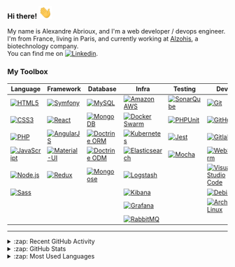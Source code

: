 [linkedin]: https://www.linkedin.com/in/alexandre-abrioux/

### Hi there! <img src="https://raw.githubusercontent.com/alexandre-abrioux/alexandre-abrioux/master/wave.gif" width="30px">

My name is Alexandre Abrioux, and I'm a web developer / devops engineer.<br>
I'm from France, living in Paris, and currently working at [Alzohis](https://www.alzohis.com/), a biotechnology company.<br>
You can find me on [<img alt="Linkedin" src="https://img.shields.io/badge/linkedin-blue?style=social&logo=linkedin">][linkedin].

### My Toolbox



|Language|Framework|Database|Infra|Testing|Dev|CI|
|-|-|-|-|-|-|-|
|[<img alt="HTML5" src="https://img.shields.io/badge/-HTML5-E34F26?logo=HTML5&logoColor=white">](#)|[<img alt="Symfony" src="https://img.shields.io/badge/-Symfony-000000?logo=Symfony&logoColor=white">](#)|[<img alt="MySQL" src="https://img.shields.io/badge/-MySQL-4479A1?logo=MySQL&logoColor=white">](#)|[<img alt="Amazon AWS" src="https://img.shields.io/badge/-Amazon AWS-232F3E?logo=Amazon-AWS&logoColor=white">](#)|[<img alt="SonarQube" src="https://img.shields.io/badge/-SonarQube-4E9BCD?logo=SonarQube&logoColor=white">](#)|[<img alt="Git" src="https://img.shields.io/badge/-Git-F05032?logo=Git&logoColor=white">](#)|[<img alt="GitHub Actions" src="https://img.shields.io/badge/-GitHub Actions-2088FF?logo=GitHub-Actions&logoColor=white">](#)|
|[<img alt="CSS3" src="https://img.shields.io/badge/-CSS3-1572B6?logo=CSS3&logoColor=white">](#)|[<img alt="React" src="https://img.shields.io/badge/-React-61DAFB?logo=React&logoColor=white">](#)|[<img alt="MongoDB" src="https://img.shields.io/badge/-MongoDB-47A248?logo=MongoDB&logoColor=white">](#)|[<img alt="Docker Swarm" src="https://img.shields.io/badge/-Docker Swarm-2496ED?logo=Docker&logoColor=white">](#)|[<img alt="PHPUnit" src="https://img.shields.io/badge/-PHPUnit-3f98d3?logo=PHPUnit&logoColor=white">](#)|[<img alt="GitHub" src="https://img.shields.io/badge/-GitHub-181717?logo=GitHub&logoColor=white">](#)|[<img alt="Gitlab CI" src="https://img.shields.io/badge/-Gitlab CI-FCA121?logo=Gitlab&logoColor=white">](#)|
|[<img alt="PHP" src="https://img.shields.io/badge/-PHP-777BB4?logo=PHP&logoColor=white">](#)|[<img alt="AngularJS" src="https://img.shields.io/badge/-AngularJS-E23237?logo=AngularJS&logoColor=white">](#)|[<img alt="Doctrine ORM" src="https://img.shields.io/badge/ORM-Doctrine-f4672f">](#)|[<img alt="Kubernetes" src="https://img.shields.io/badge/-Kubernetes-326CE5?logo=Kubernetes&logoColor=white">](#)|[<img alt="Jest" src="https://img.shields.io/badge/-Jest-C21325?logo=Jest&logoColor=white">](#)|[<img alt="Gitlab" src="https://img.shields.io/badge/-Gitlab-FCA121?logo=Gitlab&logoColor=white">](#)|[<img alt="Travis CI" src="https://img.shields.io/badge/-Travis CI-3EAAAF?logo=Travis-CI&logoColor=white">](#)|
|[<img alt="JavaScript" src="https://img.shields.io/badge/-JavaScript-F7DF1E?logo=JavaScript&logoColor=white">](#)|[<img alt="Material-UI" src="https://img.shields.io/badge/-Material--UI-0081CB?logo=Material-UI&logoColor=white">](#)|[<img alt="Doctrine ODM" src="https://img.shields.io/badge/ODM-Doctrine-f4672f">](#)|[<img alt="Elasticsearch" src="https://img.shields.io/badge/-Elasticsearch-005571?logo=Elasticsearch&logoColor=white">](#)|[<img alt="Mocha" src="https://img.shields.io/badge/-Mocha-8D6748?logo=Mocha&logoColor=white">](#)|[<img alt="WebStorm" src="https://img.shields.io/badge/-WebStorm-000000?logo=WebStorm&logoColor=white">](#)|[<img alt="GoCD" src="https://img.shields.io/badge/-GoCD-000000?logo=GoCD&logoColor=white">](#)|
|[<img alt="Node.js" src="https://img.shields.io/badge/-Node.js-339933?logo=Node.js&logoColor=white">](#)|[<img alt="Redux" src="https://img.shields.io/badge/-Redux-764ABC?logo=Redux&logoColor=white">](#)|[<img alt="Mongoose" src="https://img.shields.io/badge/ODM-Mongoose-860000">](#)|[<img alt="Logstash" src="https://img.shields.io/badge/-Logstash-005571?logo=Logstash&logoColor=white">](#)||[<img alt="Visual Studio Code" src="https://img.shields.io/badge/-VS Code-007ACC?logo=Visual-Studio-Code&logoColor=white">](#)|[<img alt="Webpack" src="https://img.shields.io/badge/-Webpack-8DD6F9?logo=Webpack&logoColor=white">](#)|
|[<img alt="Sass" src="https://img.shields.io/badge/-Sass-CC6699?logo=Sass&logoColor=white">](#)|||[<img alt="Kibana" src="https://img.shields.io/badge/-Kibana-005571?logo=Kibana&logoColor=white">](#)||[<img alt="Debian" src="https://img.shields.io/badge/-Debian-A81D33?logo=Debian&logoColor=white">](#)|[<img alt="Gulp" src="https://img.shields.io/badge/-Gulp-CF4647?logo=Gulp&logoColor=white">](#)|
||||[<img alt="Grafana" src="https://img.shields.io/badge/-Grafana-F46800?logo=Grafana&logoColor=white">](#)||[<img alt="Arch Linux" src="https://img.shields.io/badge/-Arch Linux-1793D1?logo=Arch-Linux&logoColor=white">](#)||
||||[<img alt="RabbitMQ" src="https://img.shields.io/badge/-RabbitMQ-FF6600?logo=RabbitMQ&logoColor=white">](#)||||

---

<details>
  <summary>:zap: Recent GitHub Activity</summary>
  
<!--START_SECTION:activity-->
1. ❗️ Opened issue [#2233](https://github.com/doctrine/mongodb-odm/issues/2233) in [doctrine/mongodb-odm](https://github.com/doctrine/mongodb-odm)
2. 🗣 Commented on [#368](https://github.com/symfony/monolog-bundle/issues/368) in [symfony/monolog-bundle](https://github.com/symfony/monolog-bundle)
3. 🗣 Commented on [#361](https://github.com/symfony/monolog-bundle/issues/361) in [symfony/monolog-bundle](https://github.com/symfony/monolog-bundle)
4. 💪 Opened PR [#368](https://github.com/symfony/monolog-bundle/pull/368) in [symfony/monolog-bundle](https://github.com/symfony/monolog-bundle)
5. ❗️ Opened issue [#361](https://github.com/symfony/monolog-bundle/issues/361) in [symfony/monolog-bundle](https://github.com/symfony/monolog-bundle)
<!--END_SECTION:activity-->

</details>

<details>
  <summary>:zap: GitHub Stats</summary>
  
  [<img alt="alexandre-abrioux's GitHub Stats" src="https://github-readme-stats.codestackr.vercel.app/api?username=alexandre-abrioux&show_icons=true&count_private=true">](#)
  
</details>

<details>
  <summary>:zap: Most Used Languages</summary>
  
  [<img alt="alexandre-abrioux's Most Used Languages" src="https://github-readme-stats.vercel.app/api/top-langs/?username=alexandre-abrioux&layout=compact">](#)
  
</details>
